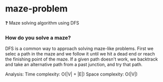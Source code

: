 # maze-problem
:question: Maze solving algorithm using DFS


### How do you solve a maze?

DFS is a common way to approach solving maze-like problems. First we selec a path in the maze and we follow it until we hit a dead end or reach the finishing point of the maze. If a given path
doesn't work, we backtrack and take an alternative path from a past junction, and try that path.

Analysis:
Time complexity: O(|V| + |E|)
Space complexity: O(|V|)
